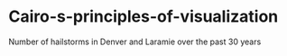 # Cairo-s-principles-of-visualization
Number of hailstorms in Denver and Laramie over the past 30 years

